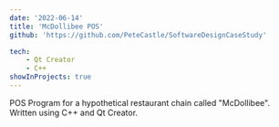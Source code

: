 ```yaml
---
date: '2022-06-14'
title: 'McDollibee POS'
github: 'https://github.com/PeteCastle/SoftwareDesignCaseStudy'

tech:
    - Qt Creator
    - C++
showInProjects: true
---
```


POS Program for a hypothetical restaurant chain called "McDollibee".  Written using C++ and Qt Creator.  